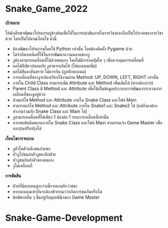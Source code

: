 # Snake_Game_2022

**เป้าหมาย**

ให้นักศึกษาพัฒนาโปรแกรมงูข้างต้นเพื่อใช้ในการแข่งขันภายในรายวิชาและถือเป็นโปรเจคของรายวิชาด้วย โดยเป็นไปตามเงื่อนไข ดังนี้
- ต้องพัฒนาโปรแกรมโดยใช้ Python เท่านั้น โดยต้องติดตั้ง Pygame ด้วย
- ไม่จำกัดเทคนิคที่ใช้ในการพัฒนาความฉลาดของงู
- งูต้องสามารถเคลื่อนที่ได้ด้วยตนเอง โดยไม่มีการกดปุ่มใด ๆ เพื่อควบคุมการเคลื่อนที่
- ผลไม้สีเขียวปลอดภัย งูสามารถกินได้ (ได้คะแนนเพิ่ม)
- ผลไม้สีแดงอันตราย ไม่ควรกิน (ถูกหักคะแนน)
- การเคลื่อนที่ของงูจะต้องเรียกใช้งานผ่าน Method: UP, DOWN, LEFT, RIGHT เท่านั้น
- ภายใน Child Class สามารถเพิ่ม Attribute และ Method เพิ่มเติมได้ (หากต้องการ)
- Parent Class มี Method และ Attribute เพื่อใช้เป็นข้อมูลประกอบการพัฒนากระบวนการเคลื่อนที่ของงูอยู่ด้วย
- ห้ามแก้ไข Method และ Attribute ภายใน Snake Class และไฟล์ Main
- สามารถแก้ไข Method และ Attribute ภายใน Snake1 และ Snake2 ได้ (แต่ยังคงต้องทำงานร่วมกับ Snake Class และ Main ได้)
- งูสามารถเคลื่อนที่ได้เพียง 1 ช่องต่อ 1 รอบการเคลื่อนที่เท่านั้น
- หากพบข้อผิดพลาดภายใน Snake Class และไฟล์ Main สามารถแจ้ง Game Master เพื่อออกรุ่นปรับปรุงได้

**เงื่อนไขการจบเกม**
- งูตัวใดตัวหนึงชนกำแพง
- หัวงูไปชนลำตัวงูของอีกฝ่าย
- หัวงูชนกับลำตัวของตนเอง
- งูไม่เคลื่อนที่

**การตัดสิน**
- ฝ่ายที่มีคะแนนสูงกว่าเมื่อจบเกมถือว่าชนะ
- หากคะแนนเท่ากันจะต้องพิจารณาว่าเกิดการชนกันหรือไม่
- ข้อพิพาทอื่น ๆ ขึ้นอยู่กับดุลยพินิจของ Game Master
# Snake-Game-Development
